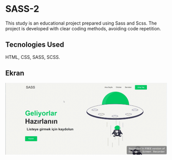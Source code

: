 <h1> SASS-2 </h1>

This study is an educational project prepared using Sass and Scss. The project is developed with clear coding methods, avoiding code repetition.

<h2>Tecnologies Used</h2>

HTML, CSS, SASS, SCSS.

<h2>Ekran</h2>

![](ekran.gif)
